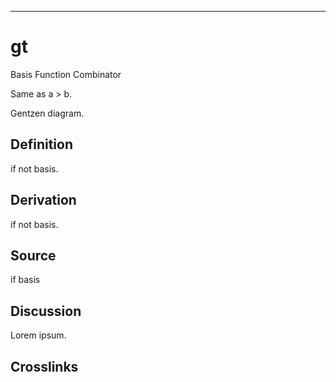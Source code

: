 ------------------------------------------------------------------------

# gt

Basis Function Combinator

Same as a \> b.

Gentzen diagram.

## Definition

if not basis.

## Derivation

if not basis.

## Source

if basis

## Discussion

Lorem ipsum.

## Crosslinks
